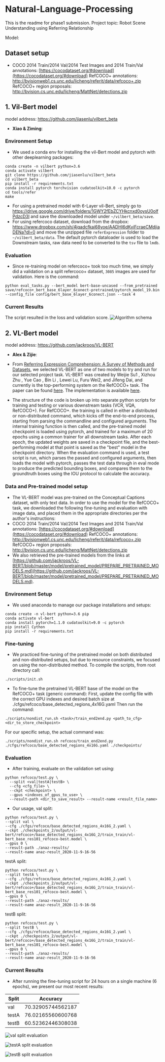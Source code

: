 # Natural-Language-Processing
This is the readme for phase1 submission. Project topic: Robot Scene Understanding using Referring Relationship

Model:

## Dataset setup
* COCO 2014 Train/2014 Val/2014 Test Images and 2014 Train/Val annotations: [https://cocodataset.org/#download](https://cocodataset.org/#download)
RefCOCO+ annotations: http://bvisionweb1.cs.unc.edu/licheng/referit/data/refcoco+.zip
RefCOCO+ region proposals: http://bvision.cs.unc.edu/licheng/MattNet/detections.zip 

## 1. Vil-Bert model
   model address: https://github.com/jiasenlu/vilbert_beta
   - **Xiao & Ziming**:
### Environment Setup
   * We used a conda env for installing the vil-Bert model and pytorch with other deeplearning packages:
```
conda create -n vilbert python=3.6
conda activate vilbert
git clone https://github.com/jiasenlu/vilbert_beta
cd vilbert_beta
pip install -r requirements.txt
conda install pytorch torchvision cudatoolkit=10.0 -c pytorch
cd tools/refer
make
```
* For using a pretrained model with 6-Layer vil-Bert, simply go to https://drive.google.com/drive/folders/1GWY2fEbZCYHkcnxd0oysU0olfPdzcD3l and save the downloaded model under `~/vilbert_beta/save`. 
* For using refercoco dataset, download from the dropbox: https://www.dropbox.com/sh/4jqadcfkai68yoe/AADHI6dKviFcraeCMdjiaDENa?dl=0 and move the unzipped file `referExpression` folder to `~/vilbert_beta/data`. The default pytorch dataloader is used to load the Downstream tasks, raw data need to be converted to the `tsv` file to `lmdb`. 
### Evaluation
* Since re-training model on refercoco+ took too much time, we simply did a validation on a split refercoco+ dataset, `3085` images are used for validation. Here is the command:
```
python eval_tasks.py --bert_model bert-base-uncased --from_pretrained save/refcoco+_bert_base_6layer_6conect-pretrained/pytorch_model_19.bin --config_file config/bert_base_6layer_6conect.json --task 4
```
### Current Results
The script resulted in the loss and validation score.
![Algorithm schema](./image/eval_result.png)



## 2. VL-Bert model
   model address: https://github.com/jackroos/VL-BERT
   - **Alex & Zijie**: 
* From  [Referring Expression Comprehension: A Survey of Methods and Datasets](https://arxiv.org/pdf/2007.09554.pdf), we selected VL-BERT as one of two models to try and run for our selected project task. VL-BERT was created by Weijie Su1 , Xizhou Zhu , Yue Cao , Bin Li , Lewei Lu, Furu Wei2, and Jifeng Dai, and currently is the top-performing system on the RefCOCO+ task. The paper can be found [here](https://arxiv.org/abs/1908.08530). The implementation is available [here](https://github.com/jackroos/VL-BERT).

* The structure of the code is broken up into separate python scripts for training and testing or various downstream tasks (VCR, VQA, RefCOCO+). For RefCOCO+. the training is called in either a distributed or non-distributed command, which kicks off the end-to-end process, starting from parsing the commandline and configured arguments. The internal training function is then called, and the pre-trained model checkpoint is loaded using pytorch, and trained for a maximum of 20 epochs using a common trainer for all downstream tasks. After each epoch, the updated weights are saved in a checkpoint file, and the best-performing model at that point is saved as the "best" model in the checkpoint directory. When the evaluation command is used, a test script is run, which parses the passed and configured arguments, then loads the model with pytorch, passes the test data through in eval mode to produce the predicted bounding boxes, and compares them to the groundtruth boxes using the IOU protocol to calculate the accuracy. 

### Data and Pre-trained model setup
* The VL-BERT model was pre-trained on the Conceptual Captions dataset, with only text data. In order to use the model for the RefCOCO+ task, we downloaded the following fine-tuning and evaluation with image data, and placed them in the appropriate directories per the author's instructions: 
* COCO 2014 Train/2014 Val/2014 Test Images and 2014 Train/Val annotations: [https://cocodataset.org/#download](https://cocodataset.org/#download)
RefCOCO+ annotations: http://bvisionweb1.cs.unc.edu/licheng/referit/data/refcoco+.zip
RefCOCO+ region proposals: http://bvision.cs.unc.edu/licheng/MattNet/detections.zip 
* We also retrieved the pre-trained models from the links at [https://github.com/jackroos/VL-BERT/blob/master/model/pretrained_model/PREPARE_PRETRAINED_MODELS.md](https://github.com/jackroos/VL-BERT/blob/master/model/pretrained_model/PREPARE_PRETRAINED_MODELS.md).


### Environment Setup
* We used anaconda to manage our package installations and setups:
```
conda create -n vl-bert python=3.6 pip
conda activate vl-bert
conda install pytorch=1.1.0 cudatoolkit=9.0 -c pytorch
pip install Cython
pip install -r requirements.txt
```
### Fine-tuning
* We practiced fine-tuning of the pretrained model on both distributed and non-distributed setups, but due to resource constraints, we focused on using the non-distributed method. To compile the scripts, from root directory call:
```
./scripts/init.sh
```
* To fine-tune the pretrained VL-BERT base of the model on the RefCOCO+ task (generic command): First, update the config file with the correct GPU indexes and desired batch size at ./cfgs/refcoco/base_detected_regions_4x16G.yaml
Then run the command:
```
./scripts/nondist_run.sh <task>/train_end2end.py <path_to_cfg> <dir_to_store_checkpoint>
```
For our specific setup, the actual command was:
```
./scripts/nondist_run.sh refcoco/train_end2end.py ./cfgs/refcoco/base_detected_regions_4x16G.yaml ./checkpoints/
```
### Evaluation
* After training, evaluate on the validation set using:
```
python refcoco/test.py \
  --split <val|testA|testB> \
  --cfg <cfg_file> \
  --ckpt <checkpoint> \
  --gpus <indexes_of_gpus_to_use> \
  --result-path <dir_to_save_result> --result-name <result_file_name>
```
* Our usage, val split:
```
python refcoco/test.py \
--split val \
--cfg ./cfgs/refcoco/base_detected_regions_4x16G_2.yaml \
--ckpt ./checkpoints_2/output/vl-bert/refcoco+/base_detected_regions_4x16G_2/train_train/vl-bert_base_res101_refcoco-best.model \
--gpus 0 \
--result-path ./anaz-results/ 
--result-name anaz-result_2020-11-9-16-56
```
testA split:
```
python refcoco/test.py \
--split testA \
--cfg ./cfgs/refcoco/base_detected_regions_4x16G_2.yaml \
--ckpt ./checkpoints_2/output/vl-bert/refcoco+/base_detected_regions_4x16G_2/train_train/vl-bert_base_res101_refcoco-best.model \
--gpus 0 \
--result-path ./anaz-results/ 
--result-name anaz-result_2020-11-9-16-56
```
testB split:
```
python refcoco/test.py \
--split testB \
--cfg ./cfgs/refcoco/base_detected_regions_4x16G_2.yaml \
--ckpt ./checkpoints_2/output/vl-bert/refcoco+/base_detected_regions_4x16G_2/train_train/vl-bert_base_res101_refcoco-best.model \
--gpus 0 \
--result-path ./anaz-results/ 
--result-name anaz-result_2020-11-9-16-56
```  
### Current Results
* After running the fine-tuning script for 24 hours on a single machine (6 epochs), we present our most recent results:

| Split    | Accuracy          |
|----------|-------------------|
|val       |70.32905744562187  |
|testA     |76.02165560600768  |
|testB     |60.52362446308038  |

![val split evaluation](./image/val_results_20201109.png)

![testA split evaluation](./image/testA_result_20201109.png)

![testB split evaluation](./image/testB_result_20201109.png)
